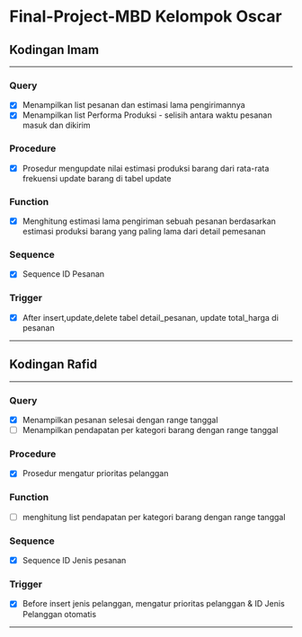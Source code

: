 # Final-Project-MBD Kelompok Oscar

## Kodingan Imam
---
### Query
- [x] Menampilkan list pesanan dan estimasi lama pengirimannya
- [x] Menampilkan list Performa Produksi - selisih antara waktu pesanan masuk dan dikirim
### Procedure
- [x] Prosedur mengupdate nilai estimasi produksi barang dari rata-rata frekuensi update barang di tabel update
### Function
- [x] Menghitung estimasi lama pengiriman sebuah pesanan berdasarkan estimasi produksi barang yang paling lama dari detail pemesanan
### Sequence
- [x] Sequence ID Pesanan
### Trigger
- [x] After insert,update,delete tabel detail_pesanan, update total_harga di pesanan
---

## Kodingan Rafid
---
### Query
- [x] Menampilkan pesanan selesai dengan range tanggal
- [ ] Menampilkan pendapatan per kategori barang dengan range tanggal
### Procedure
- [x] Prosedur mengatur prioritas pelanggan
### Function
- [ ] menghitung list pendapatan per kategori barang dengan range tanggal
### Sequence
- [x] Sequence ID Jenis pesanan
### Trigger
- [x] Before insert jenis pelanggan, mengatur prioritas pelanggan & ID Jenis Pelanggan otomatis
---
